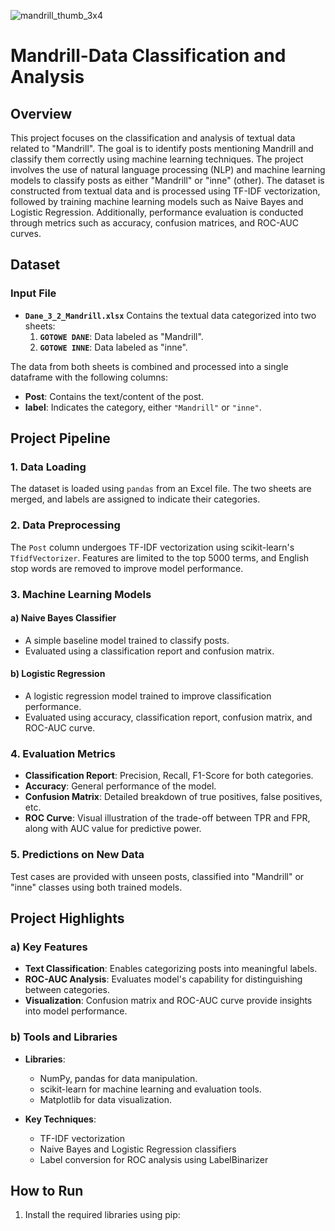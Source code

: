 ![mandrill_thumb_3x4](https://github.com/user-attachments/assets/97d3820a-e3b3-4c75-8445-13e672fc0bff)

# Mandrill-Data Classification and Analysis
## Overview
This project focuses on the classification and analysis of textual data related to "Mandrill". The goal is to identify posts mentioning Mandrill and classify them correctly using machine learning techniques. The project involves the use of natural language processing (NLP) and machine learning models to classify posts as either "Mandrill" or "inne" (other).
The dataset is constructed from textual data and is processed using TF-IDF vectorization, followed by training machine learning models such as Naive Bayes and Logistic Regression. Additionally, performance evaluation is conducted through metrics such as accuracy, confusion matrices, and ROC-AUC curves.
## Dataset
### Input File
- **`Dane_3_2_Mandrill.xlsx`**
Contains the textual data categorized into two sheets:
    1. **`GOTOWE DANE`**: Data labeled as "Mandrill".
    2. **`GOTOWE INNE`**: Data labeled as "inne".

The data from both sheets is combined and processed into a single dataframe with the following columns:
- **Post**: Contains the text/content of the post.
- **label**: Indicates the category, either `"Mandrill"` or `"inne"`.

## Project Pipeline
### 1. Data Loading
The dataset is loaded using `pandas` from an Excel file. The two sheets are merged, and labels are assigned to indicate their categories.
### 2. Data Preprocessing
The `Post` column undergoes TF-IDF vectorization using scikit-learn's `TfidfVectorizer`. Features are limited to the top 5000 terms, and English stop words are removed to improve model performance.
### 3. Machine Learning Models
#### a) Naive Bayes Classifier
- A simple baseline model trained to classify posts.
- Evaluated using a classification report and confusion matrix.

#### b) Logistic Regression
- A logistic regression model trained to improve classification performance.
- Evaluated using accuracy, classification report, confusion matrix, and ROC-AUC curve.

### 4. Evaluation Metrics
- **Classification Report**: Precision, Recall, F1-Score for both categories.
- **Accuracy**: General performance of the model.
- **Confusion Matrix**: Detailed breakdown of true positives, false positives, etc.
- **ROC Curve**: Visual illustration of the trade-off between TPR and FPR, along with AUC value for predictive power.

### 5. Predictions on New Data
Test cases are provided with unseen posts, classified into "Mandrill" or "inne" classes using both trained models.
## Project Highlights
### a) Key Features
- **Text Classification**: Enables categorizing posts into meaningful labels.
- **ROC-AUC Analysis**: Evaluates model's capability for distinguishing between categories.
- **Visualization**: Confusion matrix and ROC-AUC curve provide insights into model performance.

### b) Tools and Libraries
- **Libraries**:
    - NumPy, pandas for data manipulation.
    - scikit-learn for machine learning and evaluation tools.
    - Matplotlib for data visualization.

- **Key Techniques**:
    - TF-IDF vectorization
    - Naive Bayes and Logistic Regression classifiers
    - Label conversion for ROC analysis using LabelBinarizer

## How to Run
1. Install the required libraries using pip:
